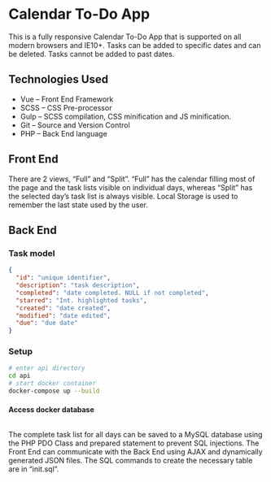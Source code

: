 # Calendar To-Do App

This is a fully responsive Calendar To-Do App that is supported on all modern browsers and IE10+. Tasks can be added to specific dates and can be deleted. Tasks cannot be added to past dates.

## Technologies Used

* Vue – Front End Framework
* SCSS – CSS Pre-processor
* Gulp – SCSS compilation, CSS minification and JS minification.
* Git – Source and Version Control
* PHP – Back End language

## Front End

There are 2 views, “Full” and “Split”. “Full” has the calendar filling most of the page and the task lists visible on individual days, whereas “Split” has the selected day’s task list is always visible. Local Storage is used to remember the last state used by the user.

## Back End

### Task model

```json
{
  "id": "unique identifier",
  "description": "task description",
  "completed": "date completed. NULL if not completed",
  "starred": "Int. highlighted tasks",
  "created": "date created",
  "modified": "date edited",
  "due": "due date"
}
```

### Setup

```sh
# enter api directory
cd api
# start docker container
docker-compose up --build
```

#### Access docker database
```

```

The complete task list for all days can be saved to a MySQL database using the PHP PDO Class and prepared statement to prevent SQL injections. The Front End can communicate with the Back End using AJAX and dynamically generated JSON files.
The SQL commands to create the necessary table are in “init.sql”.
